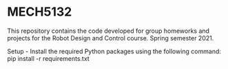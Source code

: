 # MECH5132
This repository contains the code developed for group homeworks and projects for the Robot Design and Control course. Spring semester 2021.

Setup - Install the required Python packages using the following command:
pip install -r requirements.txt